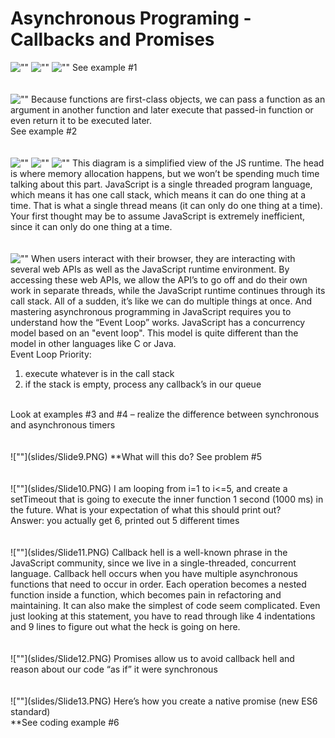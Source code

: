 # Asynchronous Programing - Callbacks and Promises

![""](slides/Slide1.PNG)
![""](slides/Slide2.PNG)
![""](slides/Slide3.PNG)
See example #1
<br/>
<br/>
<br/>
![""](slides/Slide4.PNG)
Because functions are first-class objects, we can pass a function as an argument in another function and later execute that passed-in function or even return it to be executed later.
<br/>
See example #2
<br/>
<br/>
<br/>
![""](slides/Slide5.PNG)
![""](slides/Slide6.PNG)
![""](slides/Slide7.PNG)
This diagram is a simplified view of the JS runtime. The head is where memory allocation happens, but we won’t be spending much time talking about this part. JavaScript is a single threaded program language, which means it has one call stack, which means it can do one thing at a time. That is what a single thread means (it can only do one thing at a time). Your first thought may be to assume JavaScript is extremely inefficient, since it can only do one thing at a time.
<br/>
<br/>
<br/>
![""](slides/Slide8.PNG)
When users interact with their browser, they are interacting with several web APIs as well as the JavaScript runtime environment. By accessing these web APIs, we allow the API’s to go off and do their own work in separate threads, while the JavaScript runtime continues through its call stack. All of a sudden, it’s like we can do multiple things at once. And mastering asynchronous programming in JavaScript requires you to understand how the “Event Loop” works. JavaScript has a concurrency model based on an "event loop". This model is quite different than the model in other languages like C or Java.
<br/>
Event Loop Priority:<br/>
1. execute whatever is in the call stack <br/>
2. if the stack is empty, process any callback’s in our queue <br/>
<br/>
Look at examples #3 and #4 – realize the difference between synchronous and asynchronous timers
<br/>
<br/>
<br/>
![""](slides/Slide9.PNG)
**What will this do? See problem #5
<br/>
<br/>
<br/>
![""](slides/Slide10.PNG)
I am looping from i=1 to i<=5, and create a setTimeout that is going to execute the inner function 1 second (1000 ms) in the future. What is your expectation of what this should print out?
<br/>
Answer:  you actually get 6, printed out 5 different times
<br/>
<br/>
<br/>
![""](slides/Slide11.PNG)
Callback hell is a well-known phrase in the JavaScript community, since we live in a single-threaded, concurrent language. Callback hell occurs when you have multiple asynchronous functions that need to occur in order. Each operation becomes a nested function inside a function, which becomes pain in refactoring and maintaining. It can also make the simplest of code seem complicated. Even just looking at this statement, you have to read through like 4 indentations and 9 lines to figure out what the heck is going on here.
<br/>
<br/>
<br/>
![""](slides/Slide12.PNG)
Promises allow us to avoid callback hell and reason about our code “as if” it were synchronous
<br/>
<br/>
<br/>
![""](slides/Slide13.PNG)
Here’s how you create a native promise (new ES6 standard)
<br/>
**See coding example #6
<br/>
<br/>
<br/>

